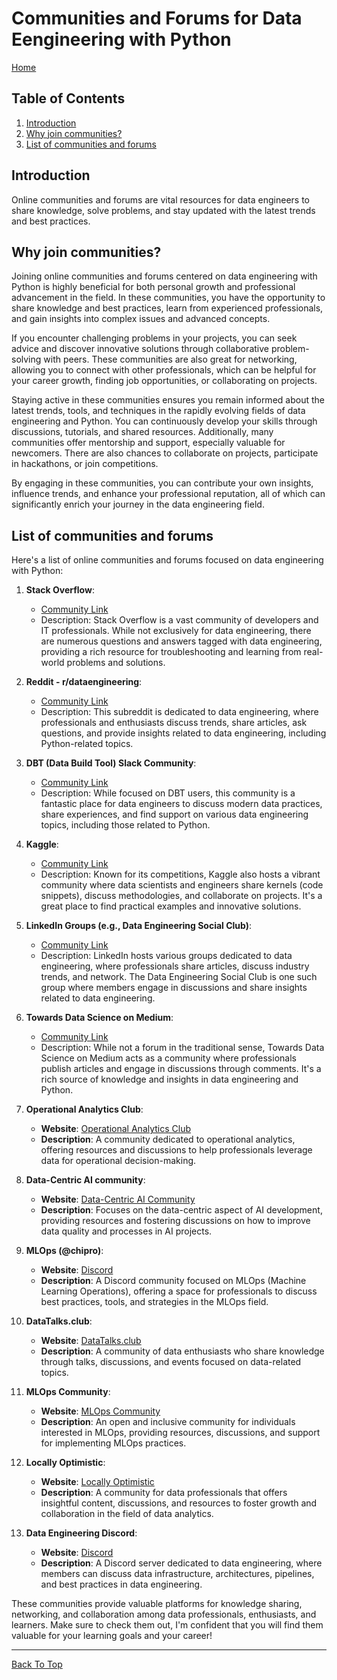 # Communities and Forums for Data Eengineering with Python

[Home](../README.md#python-data-engineering-resources)

## Table of Contents

1. [Introduction](#introduction)
2. [Why join communities?](#why-join-communities)
3. [List of communities and forums](#list-of-communities-and-forums)

## Introduction

Online communities and forums are vital resources for data engineers to share knowledge, solve problems, and stay updated with the latest trends and best practices.

## Why join communities?

Joining online communities and forums centered on data engineering with Python is highly beneficial for both personal growth and professional advancement in the field. In these communities, you have the opportunity to share knowledge and best practices, learn from experienced professionals, and gain insights into complex issues and advanced concepts.

If you encounter challenging problems in your projects, you can seek advice and discover innovative solutions through collaborative problem-solving with peers. These communities are also great for networking, allowing you to connect with other professionals, which can be helpful for your career growth, finding job opportunities, or collaborating on projects.

Staying active in these communities ensures you remain informed about the latest trends, tools, and techniques in the rapidly evolving fields of data engineering and Python. You can continuously develop your skills through discussions, tutorials, and shared resources. Additionally, many communities offer mentorship and support, especially valuable for newcomers. There are also chances to collaborate on projects, participate in hackathons, or join competitions.

By engaging in these communities, you can contribute your own insights, influence trends, and enhance your professional reputation, all of which can significantly enrich your journey in the data engineering field.

## List of communities and forums

Here's a list of online communities and forums focused on data engineering with Python:

1. **Stack Overflow**:

   - [Community Link](https://stackoverflow.com/questions/tagged/data-engineering)
   - Description: Stack Overflow is a vast community of developers and IT professionals. While not exclusively for data engineering, there are numerous questions and answers tagged with data engineering, providing a rich resource for troubleshooting and learning from real-world problems and solutions.

2. **Reddit - r/dataengineering**:

   - [Community Link](https://www.reddit.com/r/dataengineering/)
   - Description: This subreddit is dedicated to data engineering, where professionals and enthusiasts discuss trends, share articles, ask questions, and provide insights related to data engineering, including Python-related topics.

3. **DBT (Data Build Tool) Slack Community**:

   - [Community Link](https://community.getdbt.com/)
   - Description: While focused on DBT users, this community is a fantastic place for data engineers to discuss modern data practices, share experiences, and find support on various data engineering topics, including those related to Python.

4. **Kaggle**:

   - [Community Link](https://www.kaggle.com/)
   - Description: Known for its competitions, Kaggle also hosts a vibrant community where data scientists and engineers share kernels (code snippets), discuss methodologies, and collaborate on projects. It's a great place to find practical examples and innovative solutions.

5. **LinkedIn Groups (e.g., Data Engineering Social Club)**:

   - [Community Link](https://www.linkedin.com/company/data-engineering-social-club/)
   - Description: LinkedIn hosts various groups dedicated to data engineering, where professionals share articles, discuss industry trends, and network. The Data Engineering Social Club is one such group where members engage in discussions and share insights related to data engineering.

6. **Towards Data Science on Medium**:

   - [Community Link](https://towardsdatascience.com/)
   - Description: While not a forum in the traditional sense, Towards Data Science on Medium acts as a community where professionals publish articles and engage in discussions through comments. It's a rich source of knowledge and insights in data engineering and Python.

7. **Operational Analytics Club**:

   - **Website**: [Operational Analytics Club](https://www.operationalanalytics.club/)
   - **Description**: A community dedicated to operational analytics, offering resources and discussions to help professionals leverage data for operational decision-making.

8. **Data-Centric AI community**:

   - **Website**: [Data-Centric AI Community](https://datacentricai.community/)
   - **Description**: Focuses on the data-centric aspect of AI development, providing resources and fostering discussions on how to improve data quality and processes in AI projects.

9. **MLOps (@chipro)**:

   - **Website**: [Discord](https://discord.com/invite/Mw77HPrgjF)
   - **Description**: A Discord community focused on MLOps (Machine Learning Operations), offering a space for professionals to discuss best practices, tools, and strategies in the MLOps field.

10. **DataTalks.club**:

    - **Website**: [DataTalks.club](https://datatalks.club)
    - **Description**: A community of data enthusiasts who share knowledge through talks, discussions, and events focused on data-related topics.

11. **MLOps Community**:

    - **Website**: [MLOps Community](https://mlops.community/)
    - **Description**: An open and inclusive community for individuals interested in MLOps, providing resources, discussions, and support for implementing MLOps practices.

12. **Locally Optimistic**:

    - **Website**: [Locally Optimistic](https://locallyoptimistic.com/community/)
    - **Description**: A community for data professionals that offers insightful content, discussions, and resources to foster growth and collaboration in the field of data analytics.

13. **Data Engineering Discord**:
    - **Website**: [Discord](https://discord.gg/2pER6dq)
    - **Description**: A Discord server dedicated to data engineering, where members can discuss data infrastructure, architectures, pipelines, and best practices in data engineering.

These communities provide valuable platforms for knowledge sharing, networking, and collaboration among data professionals, enthusiasts, and learners. Make sure to check them out, I'm confident that you will find them valuable for your learning goals and your career!

---

[Back To Top](#introduction)
